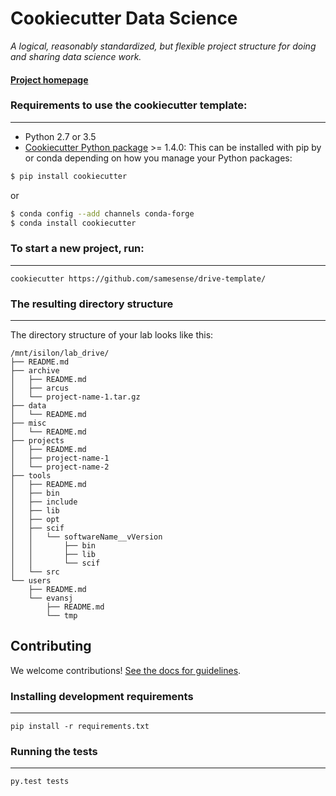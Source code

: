 # Cookiecutter Data Science

_A logical, reasonably standardized, but flexible project structure for doing and sharing data science work._


#### [Project homepage](http://drivendata.github.io/cookiecutter-data-science/)


### Requirements to use the cookiecutter template:
-----------
 - Python 2.7 or 3.5
 - [Cookiecutter Python package](http://cookiecutter.readthedocs.org/en/latest/installation.html) >= 1.4.0: This can be installed with pip by or conda depending on how you manage your Python packages:

``` bash
$ pip install cookiecutter
```

or

``` bash
$ conda config --add channels conda-forge
$ conda install cookiecutter
```


### To start a new project, run:
------------

    cookiecutter https://github.com/samesense/drive-template/

### The resulting directory structure
------------

The directory structure of your lab looks like this: 

```
/mnt/isilon/lab_drive/
├── README.md
├── archive
│   ├── README.md
│   ├── arcus
│   └── project-name-1.tar.gz
├── data
│   └── README.md
├── misc
│   └── README.md
├── projects
│   ├── README.md
│   ├── project-name-1
│   └── project-name-2
├── tools
│   ├── README.md
│   ├── bin
│   ├── include
│   ├── lib
│   ├── opt
│   ├── scif
│   │   └── softwareName__vVersion
│   │       ├── bin
│   │       ├── lib
│   │       └── scif
│   └── src
└── users
    ├── README.md
    └── evansj
        ├── README.md
        └── tmp
```

## Contributing

We welcome contributions! [See the docs for guidelines](https://drivendata.github.io/cookiecutter-data-science/#contributing).

### Installing development requirements
------------

    pip install -r requirements.txt

### Running the tests
------------

    py.test tests
